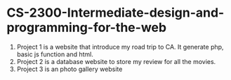 # CS-2300-Intermediate-design-and-programming-for-the-web
1. Project 1 is a website that introduce my road trip to CA. It generate php, basic js function and html.
2. Project 2 is a database website to store my review for all the movies.
3. Project 3 is an photo gallery website

